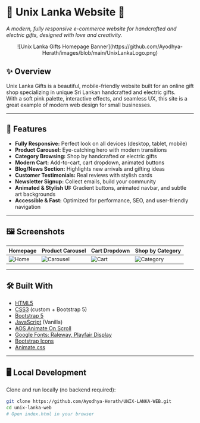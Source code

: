 # 🎁 Unix Lanka Website 🎁

_A modern, fully responsive e-commerce website for handcrafted and electric gifts, designed with love and creativity._

<p align="center" >![Unix Lanka Gifts Homepage Banner](https://github.com/Ayodhya-Herath/images/blob/main/UnixLankaLogo.png)</p>

## ✨ Overview

Unix Lanka Gifts is a beautiful, mobile-friendly website built for an online gift shop specializing in unique Sri Lankan handcrafted and electric gifts.  
With a soft pink palette, interactive effects, and seamless UX, this site is a great example of modern web design for small businesses.

---

## 🚀 Features

- **Fully Responsive:** Perfect look on all devices (desktop, tablet, mobile)
- **Product Carousel:** Eye-catching hero with modern transitions
- **Category Browsing:** Shop by handcrafted or electric gifts
- **Modern Cart:** Add-to-cart, cart dropdown, animated buttons
- **Blog/News Section:** Highlights new arrivals and gifting ideas
- **Customer Testimonials:** Real reviews with stylish cards
- **Newsletter Signup:** Collect emails, build your community
- **Animated & Stylish UI:** Gradient buttons, animated navbar, and subtle art backgrounds
- **Accessible & Fast:** Optimized for performance, SEO, and user-friendly navigation

---

## 🖼️ Screenshots

| Homepage | Product Carousel | Cart Dropdown | Shop by Category |
|----------|------------------|---------------|-----------------|
| ![Home](https://github.com/Ayodhya-Herath/images/blob/main/unix-lanka-web-home-page-ss.png) | ![Carousel](screenshots/carousel.png) | ![Cart](screenshots/cart.png) | ![Category](screenshots/category.png) |

---

## 🛠️ Built With

- [HTML5](https://developer.mozilla.org/en-US/docs/Web/HTML)
- [CSS3](https://developer.mozilla.org/en-US/docs/Web/CSS) (custom + Bootstrap 5)
- [Bootstrap 5](https://getbootstrap.com/)
- [JavaScript](https://developer.mozilla.org/en-US/docs/Web/JavaScript) (Vanilla)
- [AOS Animate On Scroll](https://michalsnik.github.io/aos/)
- [Google Fonts: Raleway, Playfair Display](https://fonts.google.com/)
- [Bootstrap Icons](https://icons.getbootstrap.com/)
- [Animate.css](https://animate.style/)

---

## 🖥️ Local Development

Clone and run locally (no backend required):

```bash
git clone https://github.com/Ayodhya-Herath/UNIX-LANKA-WEB.git
cd unix-lanka-web
# Open index.html in your browser
